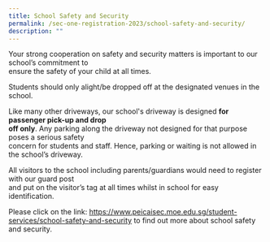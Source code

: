 ```yaml
---
title: School Safety and Security
permalink: /sec-one-registration-2023/school-safety-and-security/
description: ""
---
```

<p>Your strong cooperation on safety and security matters is important to our school&rsquo;s commitment to&nbsp;<br />ensure the safety of your child at all times.</p>
<p>Students should only alight/be dropped off at the designated venues in the school.</p>
<p>Like many other driveways, our school's driveway is designed <strong>for passenger pick-up and drop&nbsp;</strong><br /><strong>off only</strong>. Any parking along the driveway not designed for that purpose poses a serious safety&nbsp;<br />concern for students and staff. Hence, parking or waiting is not allowed in the school&rsquo;s driveway.</p>
<p>All visitors to the school including parents/guardians would need to register with our guard post&nbsp;<br />and put on the visitor&rsquo;s tag at all times whilst in school for easy identification.</p>
<p>Please click on the link: <a href="/student-services/school-safety-and-security">https://www.peicaisec.moe.edu.sg/student-services/school-safety-and-security</a> to find out more about school safety and security.</p>